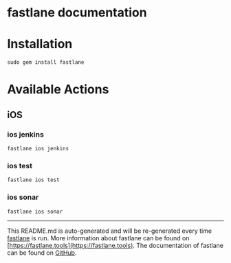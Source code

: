 fastlane documentation
================
# Installation
```
sudo gem install fastlane
```
# Available Actions
## iOS
### ios jenkins
```
fastlane ios jenkins
```

### ios test
```
fastlane ios test
```

### ios sonar
```
fastlane ios sonar
```


----

This README.md is auto-generated and will be re-generated every time [fastlane](https://fastlane.tools) is run.
More information about fastlane can be found on [https://fastlane.tools](https://fastlane.tools).
The documentation of fastlane can be found on [GitHub](https://github.com/fastlane/fastlane/tree/master/fastlane).
